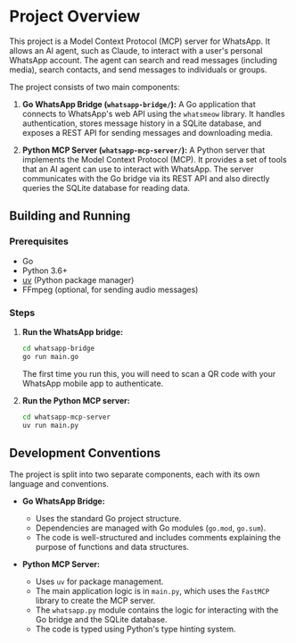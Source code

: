 # Project Overview

This project is a Model Context Protocol (MCP) server for WhatsApp. It allows an AI agent, such as Claude, to interact with a user's personal WhatsApp account. The agent can search and read messages (including media), search contacts, and send messages to individuals or groups.

The project consists of two main components:

1.  **Go WhatsApp Bridge (`whatsapp-bridge/`):** A Go application that connects to WhatsApp's web API using the `whatsmeow` library. It handles authentication, stores message history in a SQLite database, and exposes a REST API for sending messages and downloading media.

2.  **Python MCP Server (`whatsapp-mcp-server/`):** A Python server that implements the Model Context Protocol (MCP). It provides a set of tools that an AI agent can use to interact with WhatsApp. The server communicates with the Go bridge via its REST API and also directly queries the SQLite database for reading data.

## Building and Running

### Prerequisites

*   Go
*   Python 3.6+
*   [uv](https://github.com/astral-sh/uv) (Python package manager)
*   FFmpeg (optional, for sending audio messages)

### Steps

1.  **Run the WhatsApp bridge:**
    ```bash
    cd whatsapp-bridge
    go run main.go
    ```
    The first time you run this, you will need to scan a QR code with your WhatsApp mobile app to authenticate.

2.  **Run the Python MCP server:**
    ```bash
    cd whatsapp-mcp-server
    uv run main.py
    ```

## Development Conventions

The project is split into two separate components, each with its own language and conventions.

*   **Go WhatsApp Bridge:**
    *   Uses the standard Go project structure.
    *   Dependencies are managed with Go modules (`go.mod`, `go.sum`).
    *   The code is well-structured and includes comments explaining the purpose of functions and data structures.

*   **Python MCP Server:**
    *   Uses `uv` for package management.
    *   The main application logic is in `main.py`, which uses the `FastMCP` library to create the MCP server.
    *   The `whatsapp.py` module contains the logic for interacting with the Go bridge and the SQLite database.
    *   The code is typed using Python's type hinting system.
